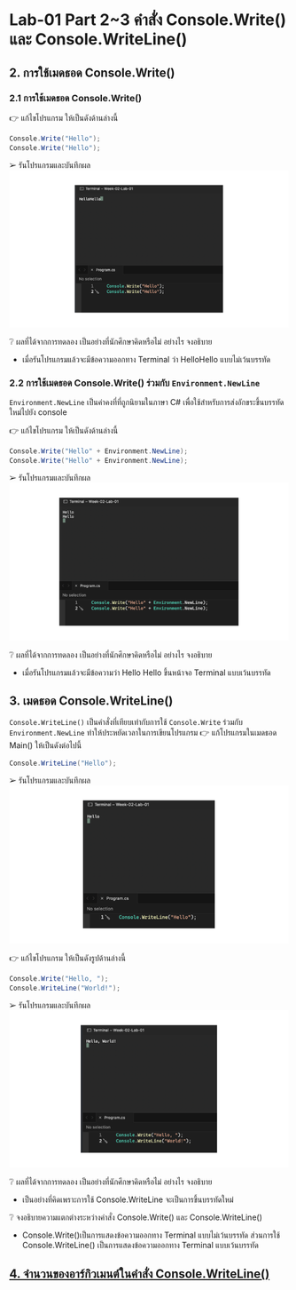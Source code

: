 # Lab-01 Part 2~3 คำสั่ง Console.Write() และ Console.WriteLine()

## 2. การใช้เมดธอด Console.Write()

### 2.1 การใช้เมดธอด Console.Write()
👉 แก้ไขโปรแกรม ให้เป็นดังด้านล่างนี้

```csharp
Console.Write("Hello");
Console.Write("Hello");
```

➢ รันโปรแกรมและบันทึกผล<br>
![](./images/Slide1.png)

❔ ผลที่ได้จากการทดลอง เป็นอย่างที่นักศึกษาคิดหรือไม่ อย่างไร จงอธิบาย

- เมื่อรันโปรแกรมแล้วจะมีข้อความออกทาง Terminal ว่า HelloHello แบบไม่เว้นบรรทัด

### 2.2 การใช้เมดธอด Console.Write() ร่วมกับ  `Environment.NewLine`

`Environment.NewLine` เป็นค่าคงที่ที่ถูกนิยามในภาษา C# เพื่อใช้สำหรับการส่งอักขระขึ้นบรรทัดใหม่ไปยัง console

👉 แก้ไขโปรแกรม ให้เป็นดังด้านล่างนี้

```csharp
Console.Write("Hello" + Environment.NewLine);
Console.Write("Hello" + Environment.NewLine);
```

➢ รันโปรแกรมและบันทึกผล<br>
![](./images/Slide2.png)

❔ ผลที่ได้จากการทดลอง เป็นอย่างที่นักศึกษาคิดหรือไม่ อย่างไร จงอธิบาย

- เมื่อรันโปรแกรมแล้วจะมีข้อความว่า Hello Hello ขึ้นหน้าจอ Terminal แบบเว้นบรรทัด


## 3. เมดธอด Console.WriteLine()

`Console.WriteLine()` เป็นคำสั่งที่เทียบเท่ากับการใช้  `Console.Write` ร่วมกับ  `Environment.NewLine` ทำให้ประหยัดเวลาในการเขียนโปรแกรม
👉 แก้โปรแกรมในเมดธอด Main() ให้เป็นดังต่อไปนี้

```csharp
Console.WriteLine("Hello");
```

➢ รันโปรแกรมและบันทึกผล<br>
![](./images/Slide3.png)

👉 แก้ไขโปรแกรม ให้เป็นดังรูปด้านล่างนี้

```csharp
Console.Write("Hello, ");
Console.WriteLine("World!");
```

➢ รันโปรแกรมและบันทึกผล<br>
![](./images/Slide4.png)

❔ ผลที่ได้จากการทดลอง เป็นอย่างที่นักศึกษาคิดหรือไม่ อย่างไร จงอธิบาย

- เป็นอย่างที่คิดเพราะการใช้ Console.WriteLine จะเป็นการขึ้นบรรทัดใหม่

❔ จงอธิบายความแตกต่างระหว่างคำสั่ง Console.Write() และ Console.WriteLine()

- Console.Write()เป็นการแสดงข้อความออกทาง Terminal แบบไม่เว้นบรรทัด ส่วนการใช้ Console.WriteLine() เป็นการแสดงข้อความออกทาง Terminal แบบเว้นบรรทัด


## [4. จำนวนของอาร์กิวเมนต์ในคำสั่ง Console.WriteLine()](./Lab-01-part-4.md)

